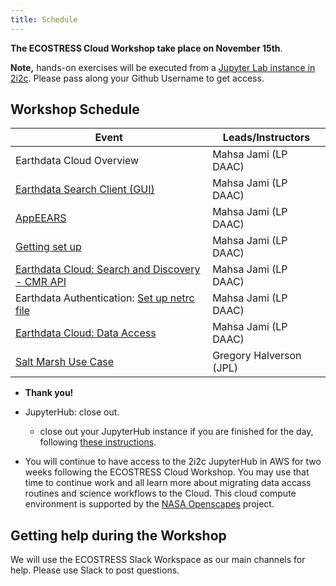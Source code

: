 ```yaml
---
title: Schedule
---
```


**The ECOSTRESS Cloud Workshop take place on November 15th**.  

**Note,** hands-on exercises will be executed from a [Jupyter Lab instance in 2i2c](https://openscapes.2i2c.cloud/hub/user-redirect/git-pull?repo=https%3A%2F%2Fgithub.com%2FNASA-Openscapes%2F2022-Fall-ECOSTRESS-Cloud-Workshop&urlpath=lab%2Ftree%2F2022-Fall-ECOSTRESS-Cloud-Workshop%2FREADME.md&branch=main). Please pass along your Github Username to get access.
 
## Workshop Schedule 



| Event | Leads/Instructors |
|-----------------|--------------|
|Earthdata Cloud Overview | Mahsa Jami (LP DAAC) |
|[Earthdata Search Client (GUI)](tutorials/Earthdata_search.md) | Mahsa Jami (LP DAAC) |
|[AppEEARS](tutorials/AppEEARS.md) | Mahsa Jami (LP DAAC) |
|[Getting set up](tutorials/Getting_started_setup.md) | Mahsa Jami (LP DAAC) |
|[Earthdata Cloud: Search and Discovery - CMR API](tutorials/Data_Discovery_CMR_API.ipynb) | Mahsa Jami (LP DAAC) | 
|Earthdata Authentication: [Set up netrc file](how-tos/authentication/NASA_Earthdata_Authentication.ipynb) | Mahsa Jami (LP DAAC) | 
|[Earthdata Cloud: Data Access](how-tos/data_access/Earthdata_Cloud__Single_File__Direct_S3_Access_Clip_COG_Example.ipynb) | Mahsa Jami (LP DAAC) | 
|[Salt Marsh Use Case](tutorials/Carpinteria-ECOSTRESS-Analysis.ipynb) | Gregory Halverson (JPL) |


- **Thank you!**
- JupyterHub: close out.  
  - close out your JupyterHub instance if you are finished for the day, following [these instructions](https://podaac.github.io/2022-SWOT-Ocean-Cloud-Workshop/tutorials/00_Setup.html#how-do-i-end-my-session).  
  
- You will continue to have access to the 2i2c JupyterHub in AWS for two weeks following the ECOSTRESS Cloud Workshop. You may use that time to continue work and all learn more about migrating data accass routines and science workflows to the Cloud. This cloud compute environment is supported by the [NASA Openscapes](https://nasa-openscapes.github.io/) project. 

## Getting help during the Workshop

We will use the ECOSTRESS Slack Workspace as our main channels for help. Please use Slack to post questions. 



